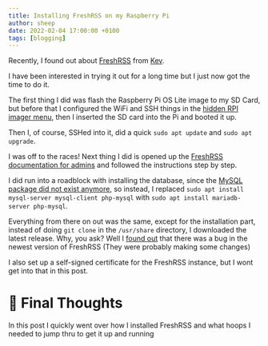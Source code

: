 ```yaml
---
title: Installing FreshRSS on my Raspberry Pi
author: sheep
date: 2022-02-04 17:00:00 +0100
tags: [blogging]
---
```


Recently, I found out about [FreshRSS](https://freshrss.org) from [Kev](https://kevq.uk).

I have been interested in trying it out for a long time but I just now got the time to do it.

The first thing I did was flash the Raspberry Pi OS Lite image to my SD Card, but before that I configured the WiFi and SSH things in the [hidden RPI imager menu](https://www.tomshardware.com/news/raspberry-pi-imager-now-comes-with-advanced-options), then I inserted the SD card into the Pi and booted it up.

Then I, of course, SSHed into it, did a quick `sudo apt update` and `sudo apt upgrade`.

I was off to the races! Next thing I did is opened up the [FreshRSS documentation for admins](https://freshrss.github.io/FreshRSS/en/admins/06_LinuxInstall.html) and followed the instructions step by step.

I did run into a roadblock with installing the database, since the [MySQL package did not exist anymore](https://stackoverflow.com/a/64031544/16417115), so instead, I replaced `sudo apt install mysql-server mysql-client php-mysql` with `sudo apt install mariadb-server php-mysql`.

Everything from there on out was the same, except for the installation part, instead of doing `git clone` in the `/usr/share` directory, I downloaded the latest release. Why, you ask? Well I [found out](https://joelchrono12.ml/blog/self-hosting-my-news-feed-with-freshrss/) that there was a bug in the newest version of FreshRSS (They were probably making some changes)

I also set up a self-signed certificate for the FreshRSS instance, but I wont get into that in this post.

# 📝 Final Thoughts

In this post I quickly went over how I installed FreshRSS and what hoops I needed to jump thru to get it up and running
